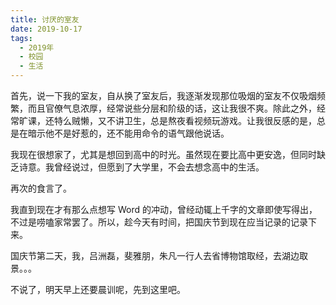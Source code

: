 ```yaml
---
title: 讨厌的室友
date: 2019-10-17
tags:
  - 2019年
  - 校园
  - 生活
---
```


首先，说一下我的室友，自从换了室友后，我逐渐发现那位吸烟的室友不仅吸烟频繁，而且官僚气息浓厚，经常说些分层和阶级的话，这让我很不爽。除此之外，经常旷课，还特么贼懒，又不讲卫生，总是熬夜看视频玩游戏。让我很反感的是，总是在暗示他不是好惹的，还不能用命令的语气跟他说话。

我现在很想家了，尤其是想回到高中的时光。虽然现在要比高中更安逸，但同时缺乏诗意。我曾经说过，但愿到了大学里，不会去想念高中的生活。

再次的食言了。

我直到现在才有那么点想写 Word 的冲动，曾经动辄上千字的文章即使写得出，不过是唠嗑家常罢了。所以，趁今天有时间，把国庆节到现在应当记录的记录下来。

国庆节第二天，我，吕洲磊，斐雅朋，朱凡一行人去省博物馆取经，去湖边取景。。。

不说了，明天早上还要晨训呢，先到这里吧。
